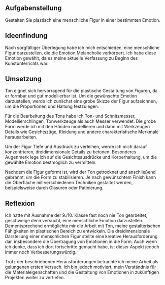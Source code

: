 ## Aufgabenstellung

Gestalten Sie plastisch eine menschliche Figur in einer bestimmten Emotion.

## Ideenfindung

Nach sorgfältiger Überlegung habe ich mich entschieden, eine menschliche Figur darzustellen, die die Emotion Melancholie verkörpert. Ich habe diese Emotion gewählt, da es meine aktuelle Verfassung zu Beginn des Kunstunterrichts war.

## Umsetzung

Ton eignet sich hervorragend für die plastische Gestaltung von Figuren, da er formbar und gut modellierbar ist. Um die gewünschte Emotion darzustellen, werde ich zunächst eine grobe Skizze der Figur aufzeichnen, um die Proportionen und Haltung festzulegen.

Für die Bearbeitung des Tons habe ich Ton- und Schnitzmesser, Modellierschlingen, Tonwerkzeuge als auch Messer verwendet. Die grobe Form werde ich mit den Händen modellieren und dann mit Werkzeugen Details wie Gesichtszüge, Kleidung und andere charakteristische Merkmale herausarbeiten.

Um der Figur Tiefe und Ausdruck zu verleihen, werde ich mich darauf konzentrieren, dreidimensionale Details zu betonen. Besonderes Augenmerk lege ich auf die Gesichtsausdrücke und Körperhaltung, um die gewählte Emotion bestmöglich zu vermitteln.

Nachdem die Figur geformt ist, wird der Ton getrocknet und anschließend gebrannt, um die Form zu stabilisieren. Je nach gewünschtem Finish kann die Oberfläche mit verschiedenen Techniken gestaltet werden, beispielsweise durch Glasuren oder Patinierung.

## Reflexion

Ich hatte mit Ausnahme der 9./10. Klasse fast noch nie Ton gearbeitet, geschweige denn versucht, eine menschliche Emotion darzustellen. Dementsprechend ermöglichte mir die Arbeit mit Ton, meine gestalterischen Fähigkeiten im plastischen Bereich zu entwickeln. Die dreidimensionale Darstellung einer menschlichen Figur stellte eine kreative Herausforderung dar, insbesondere die Übertragung von Emotionen in die Form. Auch wenn ich denke, dass ich dort fortschritte gemacht habe, ist dieser Aspekt jedoch immer noch Verbesserungswürdig.

Trotz der beschriebenen Herausforderungen betrachte ich meine Arbeit als gelungenen ersten Versuch. Ich bin jedoch motiviert, mein Verständnis für die Materialeigenschaften und die Gestaltung von Emotionen in zukünftigen Projekten weiter zu vertiefen.